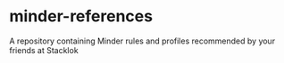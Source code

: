 # minder-references
A repository containing Minder rules and profiles recommended by your friends at Stacklok
